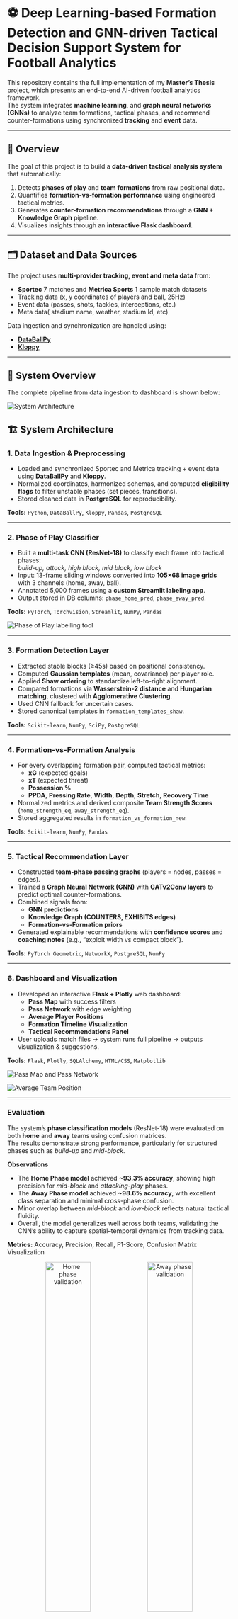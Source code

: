 # ⚽ Deep Learning-based Formation Detection and GNN-driven Tactical Decision Support System for Football Analytics

This repository contains the full implementation of my **Master’s Thesis** project, which presents an end-to-end AI-driven football analytics framework.  
The system integrates **machine learning**, and **graph neural networks (GNNs)** to analyze team formations, tactical phases, and recommend counter-formations using synchronized **tracking** and **event** data.

---

## 📘 Overview
The goal of this project is to build a **data-driven tactical analysis system** that automatically:
1. Detects **phases of play** and **team formations** from raw positional data.  
2. Quantifies **formation-vs-formation performance** using engineered tactical metrics.  
3. Generates **counter-formation recommendations** through a **GNN + Knowledge Graph** pipeline.  
4. Visualizes insights through an **interactive Flask dashboard**.

---

## 🗂️ Dataset and Data Sources
The project uses **multi-provider tracking, event and meta data** from:
- **Sportec** 7 matches and **Metrica Sports** 1 sample match datasets  
- Tracking data (x, y coordinates of players and ball, 25Hz)
- Event data (passes, shots, tackles, interceptions, etc.)
- Meta data( stadium name, weather, stadium Id, etc)

Data ingestion and synchronization are handled using:
- [**DataBallPy**](https://github.com/Alek050/databallpy)
- [**Kloppy**](https://github.com/PySport/kloppy)

---



## 🧠 System Overview
The complete pipeline from data ingestion to dashboard is shown below:

![System Architecture](Images/architecture.png)




## 🏗️ System Architecture
### 1. **Data Ingestion & Preprocessing**
- Loaded and synchronized Sportec and Metrica tracking + event data using **DataBallPy** and **Kloppy**.  
- Normalized coordinates, harmonized schemas, and computed **eligibility flags** to filter unstable phases (set pieces, transitions).  
- Stored cleaned data in **PostgreSQL** for reproducibility.  

**Tools:** `Python`, `DataBallPy`, `Kloppy`, `Pandas`, `PostgreSQL`


---

### 2. **Phase of Play Classifier**
- Built a **multi-task CNN (ResNet-18)** to classify each frame into tactical phases:  
  *build-up, attack, high block, mid block, low block*  
- Input: 13-frame sliding windows converted into **105×68 image grids** with 3 channels (home, away, ball).  
- Annotated 5,000 frames using a **custom Streamlit labeling app**.  
- Output stored in DB columns: `phase_home_pred`, `phase_away_pred`.

**Tools:** `PyTorch`, `Torchvision`, `Streamlit`, `NumPy`, `Pandas`

![Phase of Play labelling tool](Images/PHPlabellingtool.png)

---

### 3. **Formation Detection Layer**
- Extracted stable blocks (≥45s) based on positional consistency.
- Computed **Gaussian templates** (mean, covariance) per player role.
- Applied **Shaw ordering** to standardize left-to-right alignment.
- Compared formations via **Wasserstein-2 distance** and **Hungarian matching**, clustered with **Agglomerative Clustering**.
- Used CNN fallback for uncertain cases.  
- Stored canonical templates in `formation_templates_shaw`.

**Tools:** `Scikit-learn`, `NumPy`, `SciPy`, `PostgreSQL`

---

### 4. **Formation-vs-Formation Analysis**
- For every overlapping formation pair, computed tactical metrics:
  - **xG** (expected goals)
  - **xT** (expected threat)
  - **Possession %**
  - **PPDA**, **Pressing Rate**, **Width**, **Depth**, **Stretch**, **Recovery Time**
- Normalized metrics and derived composite **Team Strength Scores** (`home_strength_eq`, `away_strength_eq`).
- Stored aggregated results in `formation_vs_formation_new`.

**Tools:** `Scikit-learn`, `NumPy`, `Pandas`

---

### 5. **Tactical Recommendation Layer**
- Constructed **team-phase passing graphs** (players = nodes, passes = edges).
- Trained a **Graph Neural Network (GNN)** with **GATv2Conv layers** to predict optimal counter-formations.
- Combined signals from:
  - **GNN predictions**
  - **Knowledge Graph (COUNTERS, EXHIBITS edges)**
  - **Formation-vs-Formation priors**
- Generated explainable recommendations with **confidence scores** and **coaching notes** (e.g., “exploit width vs compact block”).

**Tools:** `PyTorch Geometric`, `NetworkX`, `PostgreSQL`, `NumPy`

---

### 6. **Dashboard and Visualization**
- Developed an interactive **Flask + Plotly** web dashboard:
  - **Pass Map** with success filters  
  - **Pass Network** with edge weighting  
  - **Average Player Positions**  
  - **Formation Timeline Visualization**  
  - **Tactical Recommendations Panel**  
- User uploads match files → system runs full pipeline → outputs visualization & suggestions.

**Tools:** `Flask`, `Plotly`, `SQLAlchemy`, `HTML/CSS`, `Matplotlib`

![Pass Map and Pass Network](Images/Pass_Map_Pass_Network.png)

![Average Team Position](Images/Team_position.png)


---

### **Evaluation**
The system’s **phase classification models** (ResNet-18) were evaluated on both **home** and **away** teams using confusion matrices.  
The results demonstrate strong performance, particularly for structured phases such as *build-up* and *mid-block*.

**Observations**
- The **Home Phase model** achieved **~93.3% accuracy**, showing high precision for *mid-block* and *attacking-play* phases.  
- The **Away Phase model** achieved **~98.6% accuracy**, with excellent class separation and minimal cross-phase confusion.  
- Minor overlap between *mid-block* and *low-block* reflects natural tactical fluidity.  
- Overall, the model generalizes well across both teams, validating the CNN’s ability to capture spatial–temporal dynamics from tracking data.

**Metrics:** Accuracy, Precision, Recall, F1-Score, Confusion Matrix Visualization

<p align="center">
  <img src="Images/Home_validation.png" alt="Home phase validation" width="45%" />
  <img src="Images/Away_validation.png" alt="Away phase validation" width="45%" />
</p>
<p align="center">
  <img src="Images/Home_test.png" alt="Home phase test" width="45%" />
  <img src="Images/Away_test.png" alt="Away phase test" width="45%" />
</p>

<p align="center">
  <img src="Images/cm_home.png" alt="Home cm" width="45%" />
  <img src="Images/cm_away.png" alt="Away cm" width="45%" />
</p>

These results confirm that the ResNet-18 based classifier effectively distinguishes tactical phases, providing a reliable foundation for downstream formation and GNN-based tactical recommendation layers.

## 🏁 Conclusion

This project presented an end-to-end **Deep Learning-based Formation Detection and GNN-driven Tactical Decision Support System** for football analytics.  
By integrating tracking and event data across multiple providers (Sportec, PFF, and Metrica), the system enables automated tactical understanding at both the **phase** and **formation** levels.

The **ResNet-18–based phase classifier** achieved high accuracy across multiple game states, while the **Formation vs Formation** analysis layer quantified tactical matchups using metrics such as xG, possession percentage, and ball recovery time.  
The **GNN-based Tactical Recommender** built on these insights to propose interpretable, data-driven tactical adjustments.

A key advancement of this work lies in the incorporation of a **Knowledge Graph (KG)** layer that models relationships between teams, formations, and tactical outcomes.  
By linking graph-based reasoning with statistical evidence, the KG enables **explainable tactical recommendations**, showing *why* a specific counter-strategy is suggested—rather than treating the model as a black box.

Key contributions include:
- A **unified data ingestion pipeline** for multi-provider football datasets.  
- A **CNN-based classifier** for recognizing phases of play with high generalization.  
- A **Formation vs Formation layer** quantifying contextual team interactions.  
- A **GNN + Knowledge Graph–driven recommender system** providing explainable tactical insights.  
- A **visual analytics dashboard** integrating all layers for real-world usability.

Overall, this system demonstrates how deep learning, graph reasoning, and structured knowledge representation can bridge the gap between **raw tracking data and tactical intelligence**, advancing the field of modern football analytics toward **interpretable AI-assisted coaching**.


---
